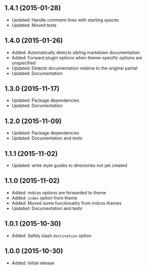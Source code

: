## 1.4.1 (2015-01-28)

- Updated: Handle comment lines with starting spaces
- Updated: Moved tests

## 1.4.0 (2015-01-26)

- Added: Automatically detects sibling markdown documentation
- Added: Forward plugin options when theme-specific options are unspecified
- Updated: Detects documentation relative to the original partial
- Updated: Documentation

## 1.3.0 (2015-11-17)

- Updated: Package dependencies
- Updated: Documentation

## 1.2.0 (2015-11-09)

- Updated: Package dependencies
- Updated: Documentation and tests

## 1.1.1 (2015-11-02)

- Updated: write style guides to directories not yet created

## 1.1.0 (2015-11-02)

- Added: mdcss options are forwarded to theme
- Added: `index` option from theme
- Added: Moved some functionality from mdcss themes
- Updated: Documentation and tests

## 1.0.1 (2015-10-30)

- Added: Safely slash `destination` option

## 1.0.0 (2015-10-30)

- Added: Initial release
